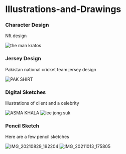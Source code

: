 # Illustrations-and-Drawings
### Character Design
Nft design 

![the man kratos](https://user-images.githubusercontent.com/121748146/210535045-20ed0680-a5cf-4ada-97f1-df4df6decd0c.jpg)

### Jersey Design
Pakistan national cricket team jersey design

![PAK SHIRT](https://user-images.githubusercontent.com/121748146/210521514-867df465-16eb-450c-b977-b6bab836d703.jpg)

### Digital Sketches
Illustrations of client and a celebrity

![ASMA KHALA](https://user-images.githubusercontent.com/121748146/210521806-89f02b5e-682e-4b92-b16d-9c61083a84db.jpg)
![lee jong suk](https://user-images.githubusercontent.com/121748146/210521819-2ffc3c08-5e00-4438-b88f-f27ebafa7bf3.jpg)

### Pencil Sketch
Here are a few pencil sketches

![IMG_20210829_192204](https://user-images.githubusercontent.com/121748146/210523065-062d8f25-f3b4-4edf-a781-ea474e07fa2a.jpg)
![IMG_20211013_175805](https://user-images.githubusercontent.com/121748146/210522639-6201c790-d913-4a93-aef0-67894be464ed.jpg)
